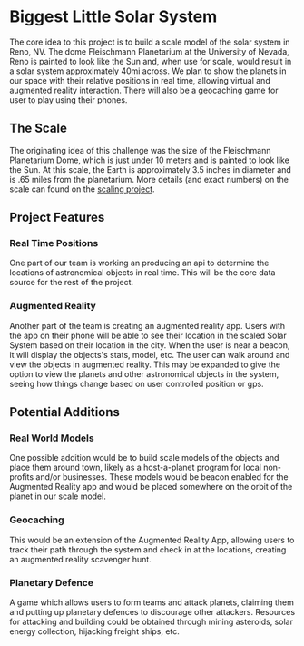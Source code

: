 # Biggest Little Solar System

The core idea to this project is to build a scale model of the solar system in Reno, NV. The dome Fleischmann Planetarium at the University of Nevada, Reno is painted to look like the Sun and, when use for scale, would result in a solar system approximately 40mi across. We plan to show the planets in our space with their relative positions in real time, allowing virtual and augmented reality interaction. There will also be a geocaching game for user to play using their phones.

## The Scale

The originating idea of this challenge was the size of the Fleischmann Planetarium Dome, which is just under 10 meters and is painted to look like the Sun. At this scale, the Earth is approximately 3.5 inches in diameter and is .65 miles from the planetarium. More details (and exact numbers) on the scale can found on the [scaling project](https://github.com/SpaceAppsReno/solar-system/blob/master/scaling/README.md).

## Project Features

### Real Time Positions

One part of our team is working an producing an api to determine the locations of astronomical objects in real time. This will be the core data source for the rest of the project.

### Augmented Reality

Another part of the team is creating an augmented reality app. Users with the app on their phone will be able to see their location in the scaled Solar System based on their location in the city. When the user is near a beacon, it will display the objects's stats, model, etc. The user can walk around and view the objects in augmented reality. This may be expanded to give the option to view the planets and other astronomical objects in the system, seeing how things change based on user controlled position or gps.

## Potential Additions

### Real World Models

One possible addition would be to build scale models of the objects and place them around town, likely as a host-a-planet program for local non-profits and/or businesses. These models would be beacon enabled for the Augmented Reality app and would be placed somewhere on the orbit of the planet in our scale model.

### Geocaching

This would be an extension of the Augmented Reality App, allowing users to track their path through the system and check in at the locations, creating an augmented reality scavenger hunt.

### Planetary Defence

A game which allows users to form teams and attack planets, claiming them and putting up planetary defences to discourage other attackers. Resources for attacking and building could be obtained through mining asteroids, solar energy collection, hijacking freight ships, etc.
